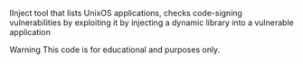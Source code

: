 IInject tool that lists UnixOS applications, checks code-signing vulnerabilities by exploiting it by injecting  a dynamic library  into a vulnerable application

Warning
This code is for educational and  purposes only.


